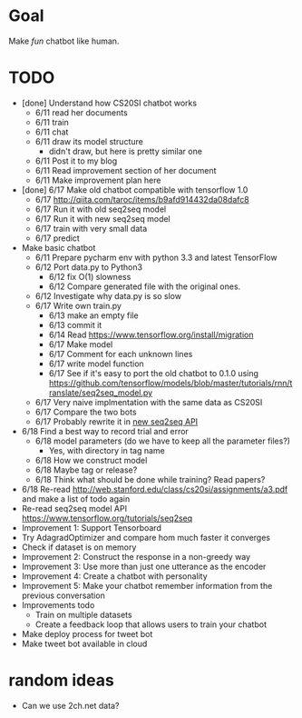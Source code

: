 # Goal
Make *fun* chatbot like human.
# TODO
- [done] Understand how CS20SI chatbot works
  - 6/11 read her documents
  - 6/11 train
  - 6/11 chat
  - 6/11 draw its model structure
    - didn't draw, but here is pretty similar one
  - 6/11 Post it to my blog
  - 6/11 Read improvement section of her document
  - 6/11 Make improvement plan here
- [done] 6/17 Make old chatbot compatible with tensorflow 1.0
  - 6/17 http://qiita.com/taroc/items/b9afd914432da08dafc8
  - 6/17 Run it with old seq2seq model
  - 6/17 Run it with new seq2seq model
  - 6/17 train with very small data
  - 6/17 predict
- Make basic chatbot
  - 6/11 Prepare pycharm env with python 3.3 and latest TensorFlow
  - 6/12 Port data.py to Python3
    - 6/12 fix O(1) slowness
    - 6/12 Compare generated file with the original ones.
  - 6/12 Investigate why data.py is so slow
  - 6/17 Write own train.py
    - 6/13 make an empty file
    - 6/13 commit it
    - 6/14 Read https://www.tensorflow.org/install/migration
    - 6/17 Make model
    - 6/17 Comment for each unknown lines
    - 6/17 write model function
    - 6/17  See if it's easy to port the old chatbot to 0.1.0 using https://github.com/tensorflow/models/blob/master/tutorials/rnn/translate/seq2seq_model.py
  - 6/17 Very naive implmentation with the same data as CS20SI
  - 6/17 Compare the two bots
  - 6/17 Probably rewrite it in [new seq2seq API](https://www.tensorflow.org/api_guides/python/contrib.seq2seq#Attention)
- 6/18 Find a best way to record trial and error
  - 6/18 model parameters (do we have to keep all the parameter files?)
    - Yes, with directory in tag name
  - 6/18 How we construct model
  - 6/18 Maybe tag or release?
  - 6/18 Think what should be done while training? Read papers?
- 6/18 Re-read http://web.stanford.edu/class/cs20si/assignments/a3.pdf and make a list of todo again
- Re-read seq2seq model API https://www.tensorflow.org/tutorials/seq2seq
- Improvement 1: Support Tensorboard
- Try AdagradOptimizer and compare hom much faster it converges
- Check if dataset is on memory
- Improvement 2: Construct the response in a non-greedy way
- Improvement 3: Use more than just one utterance as the encoder
- Improvement 4: Create a chatbot with personality
- Improvement 5: Make your chatbot remember information from the previous conversation
- Improvements todo
  - Train on multiple datasets
  - Create a feedback loop that allows users to train your chatbot
- Make deploy process for tweet bot
- Make tweet bot available in cloud

# random ideas
- Can we use 2ch.net data?
